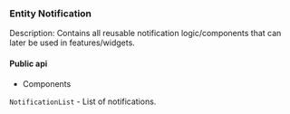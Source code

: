### Entity Notification

Description: Contains all reusable notification logic/components that can later be used in features/widgets.

#### Public api

- Components

`NotificationList` - List of notifications.
